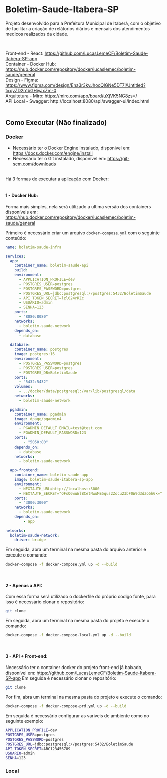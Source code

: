 # Boletim-Saude-Itabera-SP

Projeto desenvolvido para a Prefeitura Municipal de Itaberá, com o objetivo de facilitar a criação de relátorios diários e mensais dos atendimentos medicos realizados da cidade.

<br>

Front-end - React: https://github.com/LucasLemeCF/Boletim-Saude-Itabera-SP-app   
Container - Docker Hub: https://hub.docker.com/repository/docker/lucaslemec/boletim-saude/general  
Design - Figma: https://www.figma.com/design/Ena3r3kvJhocQlGNe5DT7i/Untitled?t=oyZD2n1bGHiyJxZm-0  
Arquitetura - Miro: https://miro.com/app/board/uXjVK5NG8zs=/  
API Local - Swagger: http://localhost:8080/api/swagger-ui/index.html  
<br>

## Como Executar (Não finalizado)

### Docker

- Necessário ter o Docker Engine instalado, disponivel em: https://docs.docker.com/engine/install
- Necessário ter o Git instalado, disponivel em: https://git-scm.com/downloads

<br>
Há 3 formas de executar a aplicação com Docker:
<br><br>

#### 1 - Docker Hub:

Forma mais simples, nela será utilizado a ultima versão dos containers disponíveis em: https://hub.docker.com/repository/docker/lucaslemec/boletim-saude/general  

Primeiro é necessário criar um arquivo `docker-compose.yml` com o seguinte conteúdo:
```yaml
name: boletim-saude-infra

services:
  app:
    container_name: boletim-saude-api
    build: .
    environment:
      - APPLICATION_PROFILE=dev
      - POSTGRES_USER=postgres
      - POSTGRES_PASSWORD=postgres
      - POSTGRES_URL=jdbc:postgresql://postgres:5432/BoletimSaude
      - API_TOKEN_SECRET=lzl024rRZc
      - USUARIO=admin
      - SENHA=123
    ports:
      - "8080:8080"
    networks:
      - boletim-saude-network
    depends_on:
      - database

  database:
    container_name: postgres
    image: postgres:16
    environment:
      - POSTGRES_PASSWORD=postgres
      - POSTGRES_USER=postgres
      - POSTGRES_DB=BoletimSaude
    ports:
      - "5432:5432"
    volumes:
      - ../docker/data/postgresql:/var/lib/postgresql/data
    networks:
      - boletim-saude-network

  pgadmin:
    container_name: pgadmin
    image: dpage/pgadmin4
    environment:
      - PGADMIN_DEFAULT_EMAIL=test@test.com
      - PGADMIN_DEFAULT_PASSWORD=123
    ports:
        - "5050:80"
    depends_on:
      - database
    networks:
      - boletim-saude-network

  app-frontend:
    container_name: boletim-saude-app
    image: boletim-saude-itabera-sp-app
    environment:
      - NEXTAUTH_URL=http://localhost:3000
      - NEXTAUTH_SECRET="OFsQ6wuWlBCetNwuME5qus2Zocu23bF0W9d3dZo5hGk="
    ports:
      - "3000:3000"
    networks:
      - boletim-saude-network
    depends_on:
        - app
    
networks:
  boletim-saude-network:
    driver: bridge
```
Em seguida, abra um terminal na mesma pasta do arquivo anterior e execute o comando:
```bash
docker-compose -f docker-compose.yml up -d --build
```
<br>

#### 2 - Apenas a API:

Com essa forma será utilizado o dockerfile do próprio codigo fonte, para isso é necessário clonar o repositório:
```bash
git clone 
```
Em seguida, abra um terminal na mesma pasta do projeto e execute o comando:
```bash
docker-compose -f docker-compose-local.yml up -d --build
```
<br>

#### 3 - API + Front-end:
Necessário ter o container docker do projeto front-end já baixado, disponível em: https://github.com/LucasLemeCF/Boletim-Saude-Itabera-SP-app
Em seguida é necessário clonar o repositório:
```bash
git clone 
```
Por fim, abra um terminal na mesma pasta do projeto e execute o comando:
```bash
docker-compose -f docker-compose-prd.yml up -d --build
```
Em seguida é necessário configurar as variveis de ambiente como no seguinte exemplo:
```bash
APPLICATION_PROFILE=dev
POSTGRES_USER=postgres
POSTGRES_PASSWORD=postgres
POSTGRES_URL=jdbc:postgresql://postgres:5432/BoletimSaude
API_TOKEN_SECRET=ABC123456789
USUARIO=admin
SENHA=123
```


### Local